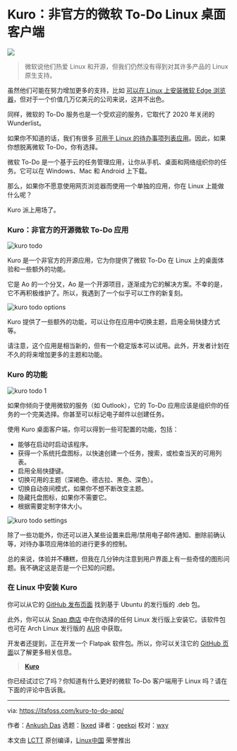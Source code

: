 [#]: subject: "Kuro: An Unofficial Microsoft To-Do Desktop Client for Linux"
[#]: via: "https://itsfoss.com/kuro-to-do-app/"
[#]: author: "Ankush Das https://itsfoss.com/author/ankush/"
[#]: collector: "lkxed"
[#]: translator: "geekpi"
[#]: reviewer: "wxy"
[#]: publisher: "wxy"
[#]: url: "https://linux.cn/article-14795-1.html"

Kuro：非官方的微软 To-Do Linux 桌面客户端
======

![](https://img.linux.net.cn/data/attachment/album/202207/05/151405wsp6k55rrzdkk6dl.jpg)

> 微软说他们热爱 Linux 和开源，但我们仍然没有得到对其许多产品的 Linux 原生支持。

虽然他们可能在努力增加更多的支持，比如 [可以在 Linux 上安装微软 Edge 浏览器][1]，但对于一个价值几万亿美元的公司来说，这并不出色。

同样，微软的 To-Do 服务也是一个受欢迎的服务，它取代了 2020 年关闭的 Wunderlist。

如果你不知道的话，我们有很多 [可用于 Linux 的待办事项列表应用][2]。因此，如果你想脱离微软 To-Do，你有选择。

微软 To-Do 是一个基于云的任务管理应用，让你从手机、桌面和网络组织你的任务。它可以在 Windows、Mac 和 Android 上下载。

那么，如果你不愿意使用网页浏览器而使用一个单独的应用，你在 Linux 上能做什么呢？

Kuro 派上用场了。

### Kuro：非官方的开源微软 To-Do 应用

![kuro todo][3]

Kuro 是一个非官方的开源应用，它为你提供了微软 To-Do 在 Linux 上的桌面体验和一些额外的功能。

它是 Ao 的一个分叉，Ao 是一个开源项目，逐渐成为它的解决方案。不幸的是，它不再积极维护了。所以，我遇到了一个似乎可以工作的新复刻。

![kuro todo options][4]

Kuro 提供了一些额外的功能，可以让你在应用中切换主题，启用全局快捷方式等。

请注意，这个应用是相当新的，但有一个稳定版本可以试用。此外，开发者计划在不久的将来增加更多的主题和功能。

### Kuro 的功能

![kuro todo 1][5]

如果你倾向于使用微软的服务（如 Outlook），它的 To-Do 应用应该是组织你的任务的一个完美选择。你甚至可以标记电子邮件以创建任务。

使用 Kuro 桌面客户端，你可以得到一些可配置的功能，包括：

* 能够在启动时启动该程序。
* 获得一个系统托盘图标，以快速创建一个任务，搜索，或检查当天的可用列表。
* 启用全局快捷键。
* 切换可用的主题（深褐色、德古拉、黑色、深色）。
* 切换自动夜间模式，如果你不想不断改变主题。
* 隐藏托盘图标，如果你不需要它。
* 根据需要定制字体大小。

![kuro todo settings][6]

除了一些功能外，你还可以进入某些设置来启用/禁用电子邮件通知、删除前确认等，对待办事项应用体验的进行更多的控制。

总的来说，体验并不糟糕，但我在几分钟内注意到用户界面上有一些奇怪的图形问题。我不确定这是否是一个已知的问题。

### 在 Linux 中安装 Kuro

你可以从它的 [GitHub 发布页面][7] 找到基于 Ubuntu 的发行版的 .deb 包。

此外，你可以从 [Snap 商店][8] 中在你选择的任何 Linux 发行版上安装它。该软件包也可在 Arch Linux 发行版的 [AUR][9] 中获取。

开发者还提到，正在开发一个 Flatpak 软件包。所以，你可以关注它的 [GitHub 页面][10]以了解更多相关信息。

> **[Kuro][11]**

你已经试过它了吗？你知道有什么更好的微软 To-Do 客户端用于 Linux 吗？请在下面的评论中告诉我。

--------------------------------------------------------------------------------

via: https://itsfoss.com/kuro-to-do-app/

作者：[Ankush Das][a]
选题：[lkxed][b]
译者：[geekpi](https://github.com/geekpi)
校对：[wxy](https://github.com/wxy)

本文由 [LCTT](https://github.com/LCTT/TranslateProject) 原创编译，[Linux中国](https://linux.cn/) 荣誉推出

[a]: https://itsfoss.com/author/ankush/
[b]: https://github.com/lkxed
[1]: https://itsfoss.com/microsoft-edge-linux/
[2]: https://itsfoss.com/to-do-list-apps-linux/
[3]: https://itsfoss.com/wp-content/uploads/2022/06/kuro-todo-800x507.png
[4]: https://itsfoss.com/wp-content/uploads/2022/06/kuro-todo-options-800x444.png
[5]: https://itsfoss.com/wp-content/uploads/2022/06/kuro-todo-1.png
[6]: https://itsfoss.com/wp-content/uploads/2022/06/kuro-todo-settings.png
[7]: https://github.com/davidsmorais/kuro/releases
[8]: https://snapcraft.io/kuro-desktop
[9]: https://itsfoss.com/aur-arch-linux/
[10]: https://github.com/davidsmorais/kuro
[11]: https://github.com/davidsmorais/kuro
